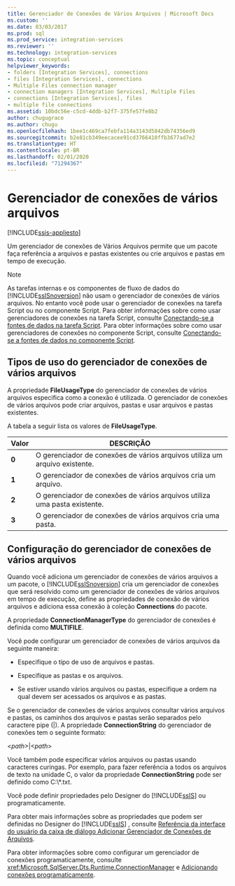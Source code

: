 ```yaml
---
title: Gerenciador de Conexões de Vários Arquivos | Microsoft Docs
ms.custom: ''
ms.date: 03/03/2017
ms.prod: sql
ms.prod_service: integration-services
ms.reviewer: ''
ms.technology: integration-services
ms.topic: conceptual
helpviewer_keywords:
- folders [Integration Services], connections
- files [Integration Services], connections
- Multiple Files connection manager
- connection managers [Integration Services], Multiple Files
- connections [Integration Services], files
- multiple file connections
ms.assetid: 10bdc56e-c5cd-4ddb-b2f7-375fe57fe8b2
author: chugugrace
ms.author: chugu
ms.openlocfilehash: 1bee1c469ca7febfa114a3143d5842db74356ed9
ms.sourcegitcommit: b2e81cb349eecacee91cd3766410ffb3677ad7e2
ms.translationtype: HT
ms.contentlocale: pt-BR
ms.lasthandoff: 02/01/2020
ms.locfileid: "71294367"
---
```

# <a name="multiple-files-connection-manager"></a>Gerenciador de conexões de vários arquivos

[!INCLUDE[ssis-appliesto](../../includes/ssis-appliesto-ssvrpluslinux-asdb-asdw-xxx.md)]


  Um gerenciador de conexões de Vários Arquivos permite que um pacote faça referência a arquivos e pastas existentes ou crie arquivos e pastas em tempo de execução.  
  
> [!NOTE]  
>  As tarefas internas e os componentes de fluxo de dados do [!INCLUDE[ssISnoversion](../../includes/ssisnoversion-md.md)] não usam o gerenciador de conexões de vários arquivos. No entanto você pode usar o gerenciador de conexões na tarefa Script ou no componente Script. Para obter informações sobre como usar gerenciadores de conexões na tarefa Script, consulte [Conectando-se a fontes de dados na tarefa Script](../../integration-services/extending-packages-scripting/task/connecting-to-data-sources-in-the-script-task.md). Para obter informações sobre como usar gerenciadores de conexões no componente Script, consulte [Conectando-se a fontes de dados no componente Script](../../integration-services/extending-packages-scripting/data-flow-script-component/connecting-to-data-sources-in-the-script-component.md).  
  
## <a name="usage-types-of-the-multiple-files-connection-manager"></a>Tipos de uso do gerenciador de conexões de vários arquivos  
 A propriedade **FileUsageType** do gerenciador de conexões de vários arquivos especifica como a conexão é utilizada. O gerenciador de conexões de vários arquivos pode criar arquivos, pastas e usar arquivos e pastas existentes.  
  
 A tabela a seguir lista os valores de **FileUsageType**.  
  
|Valor|DESCRIÇÃO|  
|-----------|-----------------|  
|**0**|O gerenciador de conexões de vários arquivos utiliza um arquivo existente.|  
|**1**|O gerenciador de conexões de vários arquivos cria um arquivo.|  
|**2**|O gerenciador de conexões de vários arquivos utiliza uma pasta existente.|  
|**3**|O gerenciador de conexões de vários arquivos cria uma pasta.|  
  
## <a name="configuration-of-the-multiple-files-connection-manager"></a>Configuração do gerenciador de conexões de vários arquivos  
 Quando você adiciona um gerenciador de conexões de vários arquivos a um pacote, o [!INCLUDE[ssISnoversion](../../includes/ssisnoversion-md.md)] cria um gerenciador de conexões que será resolvido como um gerenciador de conexões de vários arquivos em tempo de execução, define as propriedades de conexão de vários arquivos e adiciona essa conexão à coleção **Connections** do pacote.  
  
 A propriedade **ConnectionManagerType** do gerenciador de conexões é definida como **MULTIFILE**.  
  
 Você pode configurar um gerenciador de conexões de vários arquivos da seguinte maneira:  
  
-   Especifique o tipo de uso de arquivos e pastas.  
  
-   Especifique as pastas e os arquivos.  
  
-   Se estiver usando vários arquivos ou pastas, especifique a ordem na qual devem ser acessados os arquivos e as pastas.  
  
 Se o gerenciador de conexões de vários arquivos consultar vários arquivos e pastas, os caminhos dos arquivos e pastas serão separados pelo caractere pipe (|). A propriedade **ConnectionString** do gerenciador de conexões tem o seguinte formato:  
  
 \<*path*>|\<*path*>  
  
 Você também pode especificar vários arquivos ou pastas usando caracteres curingas. Por exemplo, para fazer referência a todos os arquivos de texto na unidade C, o valor da propriedade **ConnectionString** pode ser definido como C:\\\*.txt.  
  
 Você pode definir propriedades pelo Designer do [!INCLUDE[ssIS](../../includes/ssis-md.md)] ou programaticamente.  
  
 Para obter mais informações sobre as propriedades que podem ser definidas no Designer do [!INCLUDE[ssIS](../../includes/ssis-md.md)] , consulte [Referência da interface do usuário da caixa de diálogo Adicionar Gerenciador de Conexões de Arquivos](../../integration-services/connection-manager/add-file-connection-manager-dialog-box-ui-reference.md).  
  
 Para obter informações sobre como configurar um gerenciador de conexões programaticamente, consulte <xref:Microsoft.SqlServer.Dts.Runtime.ConnectionManager> e [Adicionando conexões programaticamente](../../integration-services/building-packages-programmatically/adding-connections-programmatically.md).  
  
  
